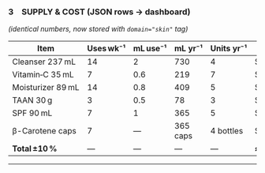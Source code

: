 ### 3 SUPPLY & COST (JSON rows → dashboard)

*(identical numbers, now stored with `domain="skin"` tag)*

| Item              | Uses wk⁻¹ | mL use⁻¹ | mL yr⁻¹  | Units yr⁻¹ | Est. cost      |
| ----------------- | --------- | -------- | ------- | ---------- | -------------- |
| Cleanser 237 mL   | 14        | 2        | 730      | 4          | $60           |
| Vitamin‑C 35 mL   | 7         | 0.6      | 219      | 7          | $175          |
| Moisturizer 89 mL | 14        | 0.8      | 409      | 5          | $60           |
| TAAN 30 g         | 3         | 0.5      | 78       | 3          | $180          |
| SPF 90 mL         | 7         | 1        | 365      | 5          | $100          |
| β-Carotene caps   | 7         | —        | 365 caps | 4 bottles  | $45           |
| **Total ±10 %**   | —         | —        | —       | —          | **≈ $620 yr** |

---
